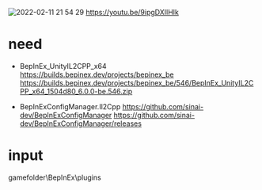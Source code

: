 ![2022-02-11 21 54 29](https://user-images.githubusercontent.com/20321215/153595463-6c5f31c9-7dbe-400b-98c1-7ee964356efb.png)
https://youtu.be/9ipgDXIlHIk

# need

- BepInEx_UnityIL2CPP_x64  
https://builds.bepinex.dev/projects/bepinex_be
https://builds.bepinex.dev/projects/bepinex_be/546/BepInEx_UnityIL2CPP_x64_1504d80_6.0.0-be.546.zip

- BepInExConfigManager.Il2Cpp
https://github.com/sinai-dev/BepInExConfigManager
https://github.com/sinai-dev/BepInExConfigManager/releases


# input 

gamefolder\BepInEx\plugins

